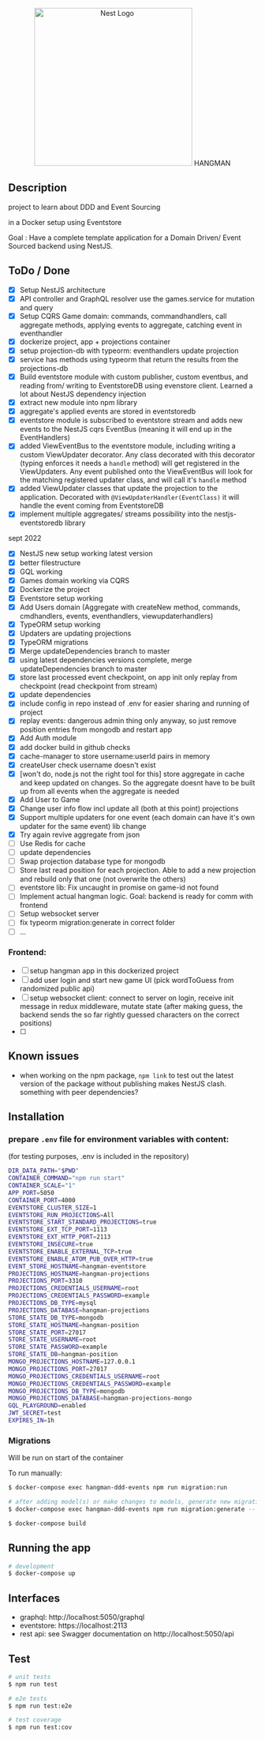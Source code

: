 <p align="center">
  <a href="http://nestjs.com/" target="blank"><img src="https://nestjs.com/img/logo_text.svg" width="320" alt="Nest Logo" /></a> HANGMAN
</p>

## Description

project to learn about DDD and Event Sourcing

in a Docker setup using Eventstore

Goal : Have a complete template application for a Domain Driven/ Event Sourced backend using NestJS.

## ToDo / Done

- [x] Setup NestJS architecture
- [x] API controller and GraphQL resolver use the games.service for mutation and query
- [x] Setup CQRS Game domain: commands, commandhandlers, call aggregate methods, applying events to aggregate, catching event in eventhandler
- [x] dockerize project, app + projections container
- [x] setup projection-db with typeorm: eventhandlers update projection
- [x] service has methods using typeorm that return the results from the projections-db
- [x] Build eventstore module with custom publisher, custom eventbus, and reading from/ writing to EventstoreDB using evenstore client. Learned a lot about NestJS dependency injection
- [x] extract new module into npm library
- [x] aggregate's applied events are stored in eventstoredb
- [x] eventstore module is subscribed to eventstore stream and adds new events to the NestJS cqrs EventBus (meaning it will end up in the EventHandlers)
- [x] added ViewEventBus to the eventstore module, including writing a custom ViewUpdater decorator. Any class decorated with this decorator (typing enforces it needs a `handle` method) will get registered in the ViewUpdaters. Any event published onto the ViewEventBus will look for the matching registered updater class, and will call it's `handle` method
- [x] added ViewUpdater classes that update the projection to the application. Decorated with `@ViewUpdaterHandler(EventClass)` it will handle the event coming from EventstoreDB
- [x] implement multiple aggregates/ streams possibility into the nestjs-eventstoredb library

sept 2022

- [x] NestJS new setup working latest version
- [x] better filestructure
- [x] GQL working
- [x] Games domain working via CQRS
- [x] Dockerize the project
- [x] Eventstore setup working
- [x] Add Users domain (Aggregate with createNew method, commands, cmdhandlers, events, eventhandlers, viewupdaterhandlers)
- [x] TypeORM setup working
- [x] Updaters are updating projections
- [x] TypeORM migrations
- [x] Merge updateDependencies branch to master
- [x] using latest dependencies versions complete, merge updateDependencies branch to master
- [x] store last processed event checkpoint, on app init only replay from checkpoint (read checkpoint from stream)
- [x] update dependencies
- [x] include config in repo instead of .env for easier sharing and running of project
- [x] replay events: dangerous admin thing only anyway, so just remove position entries from mongodb and restart app
- [x] Add Auth module
- [x] add docker build in github checks
- [x] cache-manager to store username:userId pairs in memory
- [x] createUser check username doesn't exist
- [x] [won't do, node.js not the right tool for this] store aggregate in cache and keep updated on changes. So the aggregate doesnt have to be built up from all events when the aggregate is needed
- [x] Add User to Game
- [x] Change user info flow incl update all (both at this point) projections
- [x] Support multiple updaters for one event (each domain can have it's own updater for the same event) lib change
- [x] Try again revive aggregate from json
- [ ] Use Redis for cache
- [ ] update dependencies
- [ ] Swap projection database type for mongodb
- [ ] Store last read position for each projection. Able to add a new projection and rebuild only that one (not overwrite the others)
- [ ] eventstore lib: Fix uncaught in promise on game-id not found
- [ ] Implement actual hangman logic. Goal: backend is ready for comm with frontend
- [ ] Setup websocket server
- [ ] fix typeorm migration:generate in correct folder
- [ ] ...

### Frontend:

- [ ] setup hangman app in this dockerized project
- [ ] add user login and start new game UI (pick wordToGuess from randomized public api)
- [ ] setup websocket client: connect to server on login, receive init message in redux middleware, mutate state (after making guess, the backend sends the so far rightly guessed characters on the correct positions)
- [ ]

## Known issues

- when working on the npm package, `npm link` to test out the latest version of the package without publishing makes NestJS clash. something with peer dependencies?

## Installation

### prepare `.env` file for environment variables with content:

(for testing purposes, .env is included in the repository)

```bash
DIR_DATA_PATH="$PWD"
CONTAINER_COMMAND="npm run start"
CONTAINER_SCALE="1"
APP_PORT=5050
CONTAINER_PORT=4000
EVENTSTORE_CLUSTER_SIZE=1
EVENTSTORE_RUN_PROJECTIONS=All
EVENTSTORE_START_STANDARD_PROJECTIONS=true
EVENTSTORE_EXT_TCP_PORT=1113
EVENTSTORE_EXT_HTTP_PORT=2113
EVENTSTORE_INSECURE=true
EVENTSTORE_ENABLE_EXTERNAL_TCP=true
EVENTSTORE_ENABLE_ATOM_PUB_OVER_HTTP=true
EVENT_STORE_HOSTNAME=hangman-eventstore
PROJECTIONS_HOSTNAME=hangman-projections
PROJECTIONS_PORT=3310
PROJECTIONS_CREDENTIALS_USERNAME=root
PROJECTIONS_CREDENTIALS_PASSWORD=example
PROJECTIONS_DB_TYPE=mysql
PROJECTIONS_DATABASE=hangman-projections
STORE_STATE_DB_TYPE=mongodb
STORE_STATE_HOSTNAME=hangman-position
STORE_STATE_PORT=27017
STORE_STATE_USERNAME=root
STORE_STATE_PASSWORD=example
STORE_STATE_DB=hangman-position
MONGO_PROJECTIONS_HOSTNAME=127.0.0.1
MONGO_PROJECTIONS_PORT=27017
MONGO_PROJECTIONS_CREDENTIALS_USERNAME=root
MONGO_PROJECTIONS_CREDENTIALS_PASSWORD=example
MONGO_PROJECTIONS_DB_TYPE=mongodb
MONGO_PROJECTIONS_DATABASE=hangman-projections-mongo
GQL_PLAYGROUND=enabled
JWT_SECRET=test
EXPIRES_IN=1h
```

### Migrations

Will be run on start of the container

To run manually:

```bash
$ docker-compose exec hangman-ddd-events npm run migration:run

# after adding model(s) or make changes to models, generate new migration:
$ docker-compose exec hangman-ddd-events npm run migration:generate -- [migration-name]
```

```bash
$ docker-compose build
```

## Running the app

```bash
# development
$ docker-compose up
```

## Interfaces

- graphql: http://localhost:5050/graphql
- eventstore: https://localhost:2113
- rest api: see Swagger documentation on http://localhost:5050/api

## Test

```bash
# unit tests
$ npm run test

# e2e tests
$ npm run test:e2e

# test coverage
$ npm run test:cov
```
